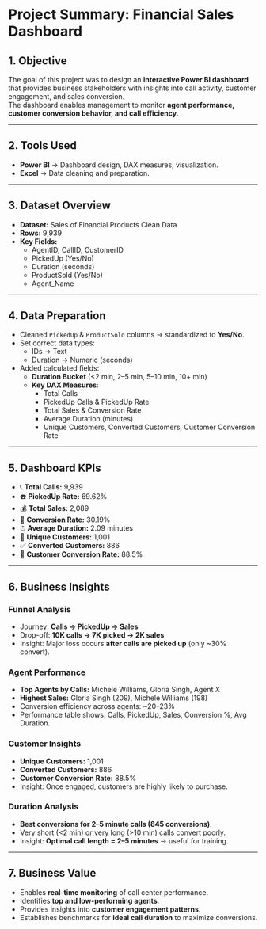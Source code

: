 # Project Summary: Financial Sales Dashboard

## 1. Objective
The goal of this project was to design an **interactive Power BI dashboard** that provides
business stakeholders with insights into call activity, customer engagement, and sales conversion.  
The dashboard enables management to monitor **agent performance, customer conversion behavior, and call efficiency**.

---

## 2. Tools Used
- **Power BI** → Dashboard design, DAX measures, visualization.  
- **Excel** → Data cleaning and preparation.  

---

## 3. Dataset Overview
- **Dataset:** Sales of Financial Products Clean Data  
- **Rows:** 9,939  
- **Key Fields:**  
  - AgentID, CallID, CustomerID  
  - PickedUp (Yes/No)  
  - Duration (seconds)  
  - ProductSold (Yes/No)  
  - Agent_Name  

---

## 4. Data Preparation
- Cleaned `PickedUp` & `ProductSold` columns → standardized to **Yes/No**.  
- Set correct data types:  
  - IDs → Text  
  - Duration → Numeric (seconds)  
- Added calculated fields:  
  - **Duration Bucket** (<2 min, 2–5 min, 5–10 min, 10+ min)  
  - **Key DAX Measures**:  
    - Total Calls  
    - PickedUp Calls & PickedUp Rate  
    - Total Sales & Conversion Rate  
    - Average Duration (minutes)  
    - Unique Customers, Converted Customers, Customer Conversion Rate  

---

## 5. Dashboard KPIs
- 📞 **Total Calls:** 9,939  
- ☎️ **PickedUp Rate:** 69.62%  
- 💰 **Total Sales:** 2,089  
- 🎯 **Conversion Rate:** 30.19%  
- ⏱ **Average Duration:** 2.09 minutes  
- 👥 **Unique Customers:** 1,001  
- ✅ **Converted Customers:** 886  
- 🎯 **Customer Conversion Rate:** 88.5%  

---

## 6. Business Insights

### Funnel Analysis
- Journey: **Calls → PickedUp → Sales**  
- Drop-off: **10K calls → 7K picked → 2K sales**  
- Insight: Major loss occurs **after calls are picked up** (only ~30% convert).

### Agent Performance
- **Top Agents by Calls:** Michele Williams, Gloria Singh, Agent X  
- **Highest Sales:** Gloria Singh (209), Michele Williams (198)  
- Conversion efficiency across agents: ~20–23%  
- Performance table shows: Calls, PickedUp, Sales, Conversion %, Avg Duration.

### Customer Insights
- **Unique Customers:** 1,001  
- **Converted Customers:** 886  
- **Customer Conversion Rate:** 88.5%  
- Insight: Once engaged, customers are highly likely to purchase.

### Duration Analysis
- **Best conversions for 2–5 minute calls (845 conversions)**.  
- Very short (<2 min) or very long (>10 min) calls convert poorly.  
- Insight: **Optimal call length = 2–5 minutes** → useful for training.

---

## 7. Business Value
- Enables **real-time monitoring** of call center performance.  
- Identifies **top and low-performing agents**.  
- Provides insights into **customer engagement patterns**.  
- Establishes benchmarks for **ideal call duration** to maximize conversions.  

